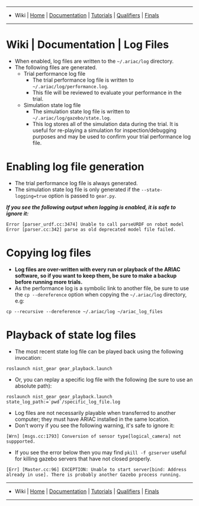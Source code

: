 -------------------------------------------------
- Wiki | [Home](../../README.md) | [Documentation](../documentation/documentation.md) | [Tutorials](../tutorials/tutorials.md) | [Qualifiers](../qualifiers/qualifier.md) | [Finals](../finals/finals.md)
-------------------------------------------------
# Wiki | Documentation | Log Files

- When enabled, log files are written to the `~/.ariac/log` directory.
- The following files are generated.
  - Trial performance log file
    - The trial performance log file is written to `~/.ariac/log/performance.log`.
    - This file will be reviewed to evaluate your performance in the trial.
  - Simulation state log file
    - The simulation state log file is written to `~/.ariac/log/gazebo/state.log`.
    - This log stores all of the simulation data during the trial. It is useful for re-playing a simulation for inspection/debugging purposes and may be used to confirm your trial performance log file.

# Enabling log file generation

- The trial performance log file is always generated.
- The simulation state log file is only generated if the `--state-logging=true` option is passed to `gear.py`.

**_If you see the following output when logging is enabled, it is safe to ignore it:_**

```
Error [parser_urdf.cc:3474] Unable to call parseURDF on robot model
Error [parser.cc:342] parse as old deprecated model file failed.
```

# Copying log files

- **Log files are over-written with every run or playback of the ARIAC software, so if you want to keep them, be sure to make a backup before running more trials.**
- As the performance log is a symbolic link to another file, be sure to use the `cp --dereference` option when copying the `~/.ariac/log` directory, e.g:

```
cp --recursive --dereference ~/.ariac/log ~/ariac_log_files
```

# Playback of state log files

- The most recent state log file can be played back using the following invocation:


```
roslaunch nist_gear gear_playback.launch
```

- Or, you can replay a specific log file with the following (be sure to use an absolute path):

```
roslaunch nist_gear gear_playback.launch state_log_path:=`pwd`/specific_log_file.log
```

- Log files are not necessarily playable when transferred to another computer; they must have ARIAC installed in the same location.
- Don't worry if you see the following warning, it's safe to ignore it:

```
[Wrn] [msgs.cc:1793] Conversion of sensor type[logical_camera] not suppported.
```

- If you see the error below then you may find `pkill -f gzserver` useful for killing gazebo servers that have not closed properly.

```
[Err] [Master.cc:96] EXCEPTION: Unable to start server[bind: Address already in use]. There is probably another Gazebo process running.
```

-------------------------------------------------
- Wiki | [Home](../../README.md) | [Documentation](../documentation/documentation.md) | [Tutorials](../tutorials/tutorials.md) | [Qualifiers](../qualifiers/qualifier.md) | [Finals](../finals/finals.md)

-------------------------------------------------
